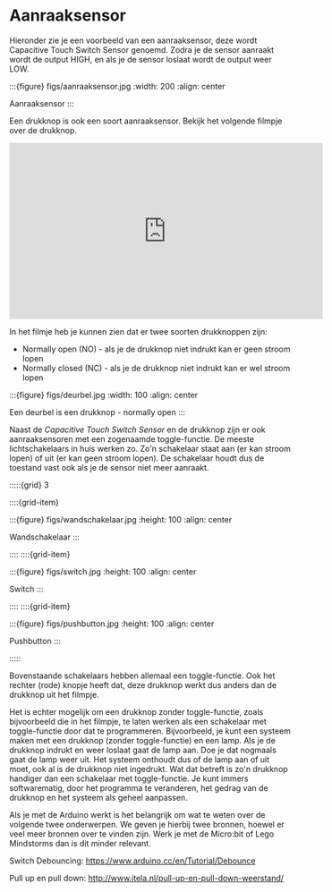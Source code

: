 # Aanraaksensor

Hieronder zie je een voorbeeld van een aanraaksensor, deze wordt Capacitive Touch Switch Sensor genoemd. Zodra je de sensor aanraakt wordt de output HIGH, en als je de sensor loslaat wordt de output weer LOW.

:::{figure} figs/aanraaksensor.jpg
:width: 200
:align: center

Aanraaksensor
:::

Een drukknop is ook een soort aanraaksensor. Bekijk het volgende filmpje over de drukknop.

<iframe width="560" height="315" src="https://www.youtube.com/embed/t_Qujjd_38o" title="YouTube video player" frameborder="0" allow="accelerometer; autoplay; clipboard-write; encrypted-media; gyroscope; picture-in-picture" allowfullscreen></iframe>

In het filmje heb je kunnen zien dat er twee soorten drukknoppen zijn:

* Normally open (NO) - als je de drukknop niet indrukt kan er geen stroom lopen
* Normally closed (NC) - als je de drukknop niet indrukt kan er wel stroom lopen

:::{figure} figs/deurbel.jpg
:width: 100
:align: center

Een deurbel is een drukknop - normally open
:::


Naast de *Capacitive Touch Switch Sensor* en de drukknop zijn er ook aanraaksensoren met een zogenaamde toggle-functie. De meeste lichtschakelaars in huis werken zo. Zo'n schakelaar staat aan (er kan stroom lopen) of uit (er kan geen stroom lopen). De schakelaar houdt dus de toestand vast ook als je de sensor niet meer aanraakt.


:::::{grid} 3

::::{grid-item}

:::{figure} figs/wandschakelaar.jpg
:height: 100
:align: center

Wandschakelaar
:::

::::
::::{grid-item}

:::{figure} figs/switch.jpg
:height: 100
:align: center

Switch
:::

::::
::::{grid-item}

:::{figure} figs/pushbutton.jpg
:height: 100
:align: center

Pushbutton
:::

:::::

Bovenstaande schakelaars hebben allemaal een toggle-functie. Ook het rechter (rode) knopje heeft dat, deze drukknop werkt dus anders dan de drukknop uit het filmpje.

Het is echter mogelijk om een drukknop zonder toggle-functie, zoals bijvoorbeeld die in het filmpje, te laten werken als een schakelaar met toggle-functie door dat te programmeren. Bijvoorbeeld, je kunt een systeem maken met een drukknop (zonder toggle-functie) en een lamp. Als je de drukknop indrukt en weer loslaat gaat de lamp aan. Doe je dat nogmaals gaat de lamp weer uit. Het systeem onthoudt dus of de lamp aan of uit moet, ook al is de drukknop niet ingedrukt. Wat dat betreft is zo'n drukknop handiger dan een schakelaar met toggle-functie. Je kunt immers softwarematig, door het programma te veranderen, het gedrag van de drukknop en het systeem als geheel aanpassen.

Als je met de Arduino werkt is het belangrijk om wat te weten over de volgende twee onderwerpen. We geven je hierbij twee bronnen, hoewel er veel meer bronnen over te vinden zijn. Werk je met de Micro:bit of Lego Mindstorms dan is dit minder relevant.

Switch Debouncing: https://www.arduino.cc/en/Tutorial/Debounce

Pull up en pull down: http://www.itela.nl/pull-up-en-pull-down-weerstand/